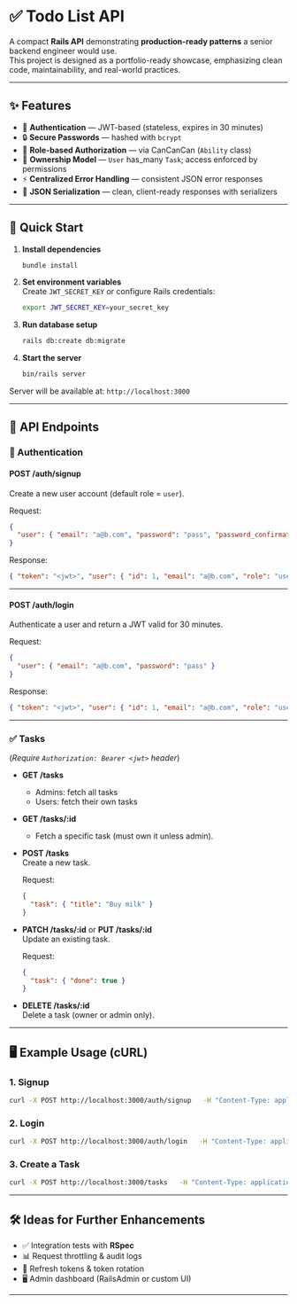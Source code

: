 # ✅ Todo List API

A compact **Rails API** demonstrating **production-ready patterns** a senior backend engineer would use.  
This project is designed as a portfolio-ready showcase, emphasizing clean code, maintainability, and real-world practices.

---

## ✨ Features

- 🔑 **Authentication** — JWT-based (stateless, expires in 30 minutes)  
- 🔒 **Secure Passwords** — hashed with `bcrypt`  
- 👤 **Role-based Authorization** — via CanCanCan (`Ability` class)  
- 📌 **Ownership Model** — `User` has_many `Task`; access enforced by permissions  
- ⚡ **Centralized Error Handling** — consistent JSON error responses  
- 🧩 **JSON Serialization** — clean, client-ready responses with serializers  

---

## 🚀 Quick Start

1. **Install dependencies**
   ```bash
   bundle install
   ```

2. **Set environment variables**  
   Create `JWT_SECRET_KEY` or configure Rails credentials:
   ```bash
   export JWT_SECRET_KEY=your_secret_key
   ```

3. **Run database setup**
   ```bash
   rails db:create db:migrate
   ```

4. **Start the server**
   ```bash
   bin/rails server
   ```

Server will be available at: `http://localhost:3000`

---

## 📡 API Endpoints

### 🔐 Authentication

#### **POST /auth/signup**
Create a new user account (default role = `user`).

Request:
```json
{
  "user": { "email": "a@b.com", "password": "pass", "password_confirmation": "pass" }
}
```

Response:
```json
{ "token": "<jwt>", "user": { "id": 1, "email": "a@b.com", "role": "user" } }
```

---

#### **POST /auth/login**
Authenticate a user and return a JWT valid for 30 minutes.

Request:
```json
{
  "user": { "email": "a@b.com", "password": "pass" }
}
```

Response:
```json
{ "token": "<jwt>", "user": { "id": 1, "email": "a@b.com", "role": "user" } }
```

---

### ✅ Tasks  
(*Require `Authorization: Bearer <jwt>` header*)

- **GET /tasks**  
  - Admins: fetch all tasks  
  - Users: fetch their own tasks  

- **GET /tasks/:id**  
  - Fetch a specific task (must own it unless admin).  

- **POST /tasks**  
  Create a new task.  

  Request:
  ```json
  {
    "task": { "title": "Buy milk" }
  }
  ```

- **PATCH /tasks/:id** or **PUT /tasks/:id**  
  Update an existing task.  

  Request:
  ```json
  {
    "task": { "done": true }
  }
  ```

- **DELETE /tasks/:id**  
  Delete a task (owner or admin only).  

---

## 🖥️ Example Usage (cURL)

### 1. Signup
```bash
curl -X POST http://localhost:3000/auth/signup   -H "Content-Type: application/json"   -d '{"user": {"email":"me@example.com", "password":"secret123", "password_confirmation":"secret123"}}'
```

### 2. Login
```bash
curl -X POST http://localhost:3000/auth/login   -H "Content-Type: application/json"   -d '{"user": {"email":"me@example.com", "password":"secret123"}}'
```

### 3. Create a Task
```bash
curl -X POST http://localhost:3000/tasks   -H "Content-Type: application/json"   -H "Authorization: Bearer <TOKEN>"   -d '{"task": {"title":"Buy milk"}}'
```

---

## 🛠️ Ideas for Further Enhancements

- ✅ Integration tests with **RSpec**  
- 📊 Request throttling & audit logs  
- 🔄 Refresh tokens & token rotation  
- 🖥️ Admin dashboard (RailsAdmin or custom UI)  

---

